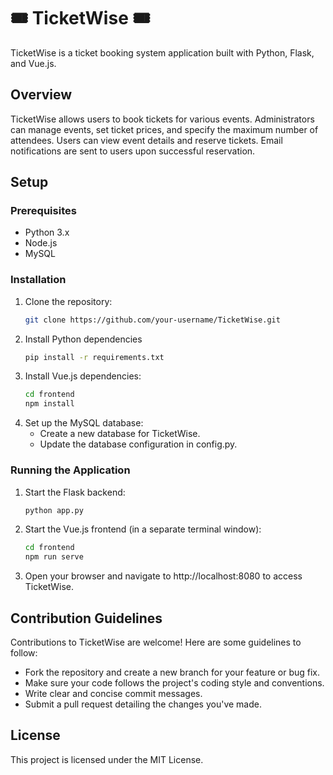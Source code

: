 # 🎟️ TicketWise 🎟️

TicketWise is a ticket booking system application built with Python, Flask, and Vue.js.

## Overview

TicketWise allows users to book tickets for various events. Administrators can manage events, set ticket prices, and specify the maximum number of attendees. Users can view event details and reserve tickets. Email notifications are sent to users upon successful reservation.

## Setup

### Prerequisites

- Python 3.x
- Node.js
- MySQL

### Installation

1. Clone the repository:
   ```bash
   git clone https://github.com/your-username/TicketWise.git
   
2. Install Python dependencies
    ```bash
    pip install -r requirements.txt

3. Install Vue.js dependencies:
    ```bash
    cd frontend
    npm install
    
4. Set up the MySQL database:
    - Create a new database for TicketWise.
    - Update the database configuration in config.py.
      
### Running the Application

1. Start the Flask backend:
    ```bash
    python app.py

2. Start the Vue.js frontend (in a separate terminal window):
    ```bash
    cd frontend
    npm run serve

3. Open your browser and navigate to http://localhost:8080 to access TicketWise.

## Contribution Guidelines

Contributions to TicketWise are welcome! Here are some guidelines to follow:
 - Fork the repository and create a new branch for your feature or bug fix.
 - Make sure your code follows the project's coding style and conventions.
 - Write clear and concise commit messages.
 - Submit a pull request detailing the changes you've made.

## License
This project is licensed under the MIT License.
